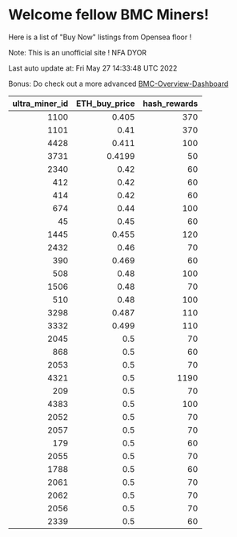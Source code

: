 # Welcome fellow BMC Miners!
Here is a list of "Buy Now" listings from Opensea floor !

Note: This is an unofficial site ! NFA DYOR

Last auto update at: Fri May 27 14:33:48 UTC 2022

Bonus: Do check out a more advanced [BMC-Overview-Dashboard](https://dune.com/defifunk/BMC-Overview-Dashboard)


|   ultra_miner_id |   ETH_buy_price |   hash_rewards |
|-----------------:|----------------:|---------------:|
|             1100 |          0.405  |            370 |
|             1101 |          0.41   |            370 |
|             4428 |          0.411  |            100 |
|             3731 |          0.4199 |             50 |
|             2340 |          0.42   |             60 |
|              412 |          0.42   |             60 |
|              414 |          0.42   |             60 |
|              674 |          0.44   |            100 |
|               45 |          0.45   |             60 |
|             1445 |          0.455  |            120 |
|             2432 |          0.46   |             70 |
|              390 |          0.469  |             60 |
|              508 |          0.48   |            100 |
|             1506 |          0.48   |             70 |
|              510 |          0.48   |            100 |
|             3298 |          0.487  |            110 |
|             3332 |          0.499  |            110 |
|             2045 |          0.5    |             70 |
|              868 |          0.5    |             60 |
|             2053 |          0.5    |             70 |
|             4321 |          0.5    |           1190 |
|              209 |          0.5    |             70 |
|             4383 |          0.5    |            100 |
|             2052 |          0.5    |             70 |
|             2057 |          0.5    |             70 |
|              179 |          0.5    |             60 |
|             2055 |          0.5    |             70 |
|             1788 |          0.5    |             60 |
|             2061 |          0.5    |             70 |
|             2062 |          0.5    |             70 |
|             2056 |          0.5    |             70 |
|             2339 |          0.5    |             60 |